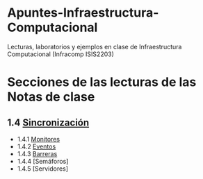 # Apuntes-Infraestructura-Computacional
Lecturas, laboratorios y ejemplos en clase de Infraestructura Computacional (Infracomp ISIS2203)

# Secciones de las lecturas de las Notas de clase

## 1.4 [Sincronización](https://github.com/jjosorioc/Apuntes-Infraestructura-Computacional/tree/master/src/lecturas/sincronizacion)
  - 1.4.1 [Monitores](https://github.com/jjosorioc/Apuntes-Infraestructura-Computacional/tree/master/src/lecturas/sincronizacion/monitores)
  - 1.4.2 [Eventos](https://github.com/jjosorioc/Apuntes-Infraestructura-Computacional/tree/master/src/lecturas/sincronizacion/eventos)
  - 1.4.3 [Barreras](https://github.com/jjosorioc/Apuntes-Infraestructura-Computacional/tree/master/src/lecturas/sincronizacion/barreras)
  - 1.4.4 [Semáforos]
  - 1.4.5 [Servidores]
